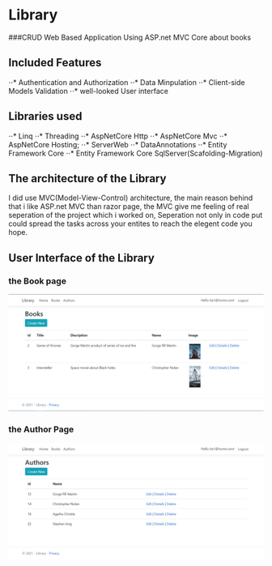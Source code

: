 # Library
###CRUD Web Based Application Using ASP.net MVC Core about books

## Included Features
⋅⋅* Authentication and Authorization
⋅⋅* Data Minpulation 
⋅⋅* Client-side Models Validation
⋅⋅* well-looked User interface 

## Libraries used
⋅⋅* Linq
⋅⋅* Threading
⋅⋅* AspNetCore Http
⋅⋅* AspNetCore Mvc
⋅⋅* AspNetCore Hosting;
⋅⋅* ServerWeb
⋅⋅* DataAnnotations
⋅⋅* Entity Framework Core
⋅⋅* Entity Framework Core SqlServer(Scafolding-Migration)


## The architecture of the Library
I did use MVC(Model-View-Control) architecture, the main reason behind that i like ASP.net MVC than razor page, the MVC give me feeling of real seperation of the project 
which i worked on, Seperation not only in code put could spread the tasks across your entites to reach the elegent code you hope.


## User Interface of the Library 
### the Book page
![alt text](https://github.com/Moglten/Library/blob/main/Imgs/Book_Page.png "Book")

### the Author Page
![alt text](https://github.com/Moglten/Library/blob/main/Imgs/Authors_page.png "Author")
